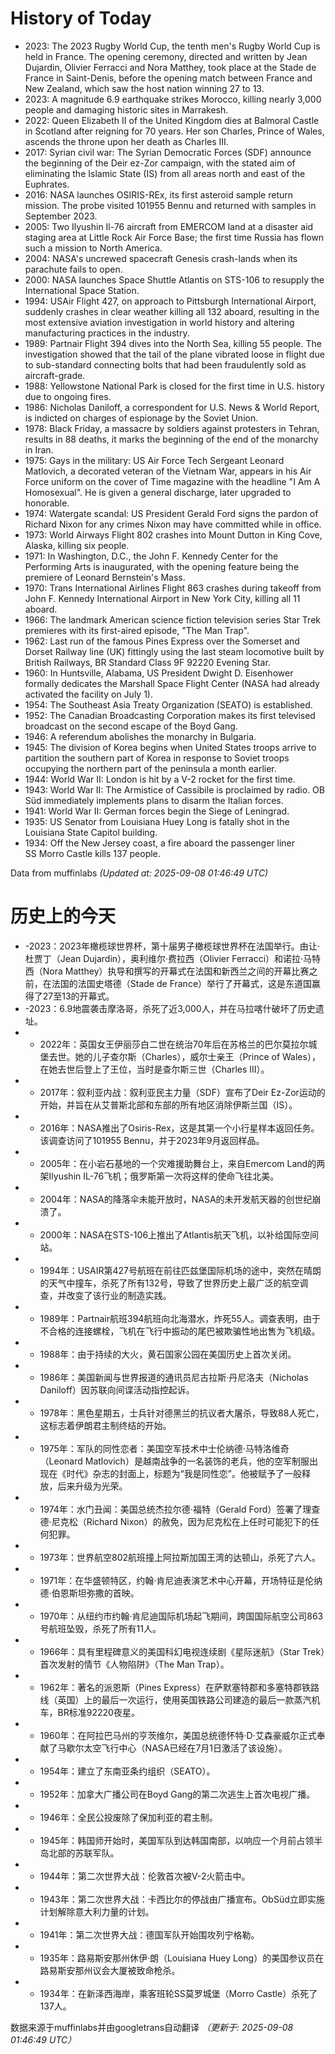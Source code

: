 # History of Today 

- 2023: The 2023 Rugby World Cup, the tenth men's Rugby World Cup is held in France. The opening ceremony, directed and written by Jean Dujardin, Olivier Ferracci and Nora Matthey, took place at the Stade de France in Saint-Denis, before the opening match between France and New Zealand, which saw the host nation winning 27 to 13.
- 2023: A magnitude 6.9 earthquake strikes Morocco, killing nearly 3,000 people and damaging historic sites in Marrakesh.
- 2022: Queen Elizabeth II of the United Kingdom dies at Balmoral Castle in Scotland after reigning for 70 years. Her son Charles, Prince of Wales, ascends the throne upon her death as Charles III.
- 2017: Syrian civil war: The Syrian Democratic Forces (SDF) announce the beginning of the Deir ez-Zor campaign, with the stated aim of eliminating the Islamic State (IS) from all areas north and east of the Euphrates.
- 2016: NASA launches OSIRIS-REx, its first asteroid sample return mission. The probe visited 101955 Bennu and returned with samples in September 2023.
- 2005: Two Ilyushin Il-76 aircraft from EMERCOM land at a disaster aid staging area at Little Rock Air Force Base; the first time Russia has flown such a mission to North America.
- 2004: NASA's uncrewed spacecraft Genesis crash-lands when its parachute fails to open.
- 2000: NASA launches Space Shuttle Atlantis on STS-106 to resupply the International Space Station.
- 1994: USAir Flight 427, on approach to Pittsburgh International Airport, suddenly crashes in clear weather killing all 132 aboard, resulting in the most extensive aviation investigation in world history and altering manufacturing practices in the industry.
- 1989: Partnair Flight 394 dives into the North Sea, killing 55 people. The investigation showed that the tail of the plane vibrated loose in flight due to sub-standard connecting bolts that had been fraudulently sold as aircraft-grade.
- 1988: Yellowstone National Park is closed for the first time in U.S. history due to ongoing fires.
- 1986: Nicholas Daniloff, a correspondent for U.S. News & World Report, is indicted on charges of espionage by the Soviet Union.
- 1978: Black Friday, a massacre by soldiers against protesters in Tehran, results in 88 deaths, it marks the beginning of the end of the monarchy in Iran.
- 1975: Gays in the military: US Air Force Tech Sergeant Leonard Matlovich, a decorated veteran of the Vietnam War, appears in his Air Force uniform on the cover of Time magazine with the headline "I Am A Homosexual". He is given a general discharge, later upgraded to honorable.
- 1974: Watergate scandal: US President Gerald Ford signs the pardon of Richard Nixon for any crimes Nixon may have committed while in office.
- 1973: World Airways Flight 802 crashes into Mount Dutton in King Cove, Alaska, killing six people.
- 1971: In Washington, D.C., the John F. Kennedy Center for the Performing Arts is inaugurated, with the opening feature being the premiere of Leonard Bernstein's Mass.
- 1970: Trans International Airlines Flight 863 crashes during takeoff from John F. Kennedy International Airport in New York City, killing all 11 aboard.
- 1966: The landmark American science fiction television series Star Trek premieres with its first-aired episode, "The Man Trap".
- 1962: Last run of the famous Pines Express over the Somerset and Dorset Railway line (UK) fittingly using the last steam locomotive built by British Railways, BR Standard Class 9F 92220 Evening Star.
- 1960: In Huntsville, Alabama, US President Dwight D. Eisenhower formally dedicates the Marshall Space Flight Center (NASA had already activated the facility on July 1).
- 1954: The Southeast Asia Treaty Organization (SEATO) is established.
- 1952: The Canadian Broadcasting Corporation makes its first televised broadcast on the second escape of the Boyd Gang.
- 1946: A referendum abolishes the monarchy in Bulgaria.
- 1945: The division of Korea begins when United States troops arrive to partition the southern part of Korea in response to Soviet troops occupying the northern part of the peninsula a month earlier.
- 1944: World War II: London is hit by a V-2 rocket for the first time.
- 1943: World War II: The Armistice of Cassibile is proclaimed by radio. OB Süd immediately implements plans to disarm the Italian forces.
- 1941: World War II: German forces begin the Siege of Leningrad.
- 1935: US Senator from Louisiana Huey Long is fatally shot in the Louisiana State Capitol building.
- 1934: Off the New Jersey coast, a fire aboard the passenger liner SS Morro Castle kills 137 people.

Data from muffinlabs
*(Updated at: 2025-09-08 01:46:49 UTC)*

# 历史上的今天 

- -2023：2023年橄榄球世界杯，第十届男子橄榄球世界杯在法国举行。由让·杜贾丁（Jean Dujardin），奥利维尔·费拉西（Olivier Ferracci）和诺拉·马特西（Nora Matthey）执导和撰写的开幕式在法国和新西兰之间的开幕比赛之前，在法国的法国史塔德（Stade de France）举行了开幕式，这是东道国赢得了27至13的开幕式。
- -2023：6.9地震袭击摩洛哥，杀死了近3,000人，并在马拉喀什破坏了历史遗址。
- -  2022年：英国女王伊丽莎白二世在统治70年后在苏格兰的巴尔莫拉尔城堡去世。她的儿子查尔斯（Charles），威尔士亲王（Prince of Wales），在她去世后登上了王位，当时是查尔斯三世（Charles III）。
- -  2017年：叙利亚内战：叙利亚民主力量（SDF）宣布了Deir Ez-Zor运动的开始，并旨在从艾普斯北部和东部的所有地区消除伊斯兰国（IS）。
- -  2016年：NASA推出了Osiris-Rex，这是其第一个小行星样本返回任务。该调查访问了101955 Bennu，并于2023年9月返回样品。
- -  2005年：在小岩石基地的一个灾难援助舞台上，来自Emercom Land的两架Ilyushin IL-76飞机；俄罗斯第一次将这样的使命飞往北美。
- -  2004年：NASA的降落伞未能开放时，NASA的未开发航天器的创世纪崩溃了。
- -  2000年：NASA在STS-106上推出了Atlantis航天飞机，以补给国际空间站。
- -  1994年：USAIR第427号航班在前往匹兹堡国际机场的途中，突然在晴朗的天气中撞车，杀死了所有132号，导致了世界历史上最广泛的航空调查，并改变了该行业的制造实践。
- -  1989年：Partnair航班394航班向北海潜水，炸死55人。调查表明，由于不合格的连接螺栓，飞机在飞行中振动的尾巴被欺骗性地出售为飞机级。
- -  1988年：由于持续的大火，黄石国家公园在美国历史上首次关闭。
- -  1986年：美国新闻与世界报道的通讯员尼古拉斯·丹尼洛夫（Nicholas Daniloff）因苏联向间谍活动指控起诉。
- -  1978年：黑色星期五，士兵针对德黑兰的抗议者大屠杀，导致88人死亡，这标志着伊朗君主制终结的开始。
- -  1975年：军队的同性恋者：美国空军技术中士伦纳德·马特洛维奇（Leonard Matlovich）是越南战争的一名装饰的老兵，他的空军制服出现在《时代》杂志的封面上，标题为“我是同性恋”。他被赋予了一般释放，后来升级为光荣。
- -  1974年：水门丑闻：美国总统杰拉尔德·福特（Gerald Ford）签署了理查德·尼克松（Richard Nixon）的赦免，因为尼克松在上任时可能犯下的任何犯罪。
- -  1973年：世界航空802航班撞上阿拉斯加国王湾的达顿山，杀死了六人。
- -  1971年：在华盛顿特区，约翰·肯尼迪表演艺术中心开幕，开场特征是伦纳德·伯恩斯坦弥撒的首映。
- -  1970年：从纽约市约翰·肯尼迪国际机场起飞期间，跨国国际航空公司863号航班坠毁，杀死了所有11人。
- -  1966年：具有里程碑意义的美国科幻电视连续剧《星际迷航》（Star Trek）首次发射的情节《人物陷阱》（The Man Trap）。
- -  1962年：著名的派恩斯（Pines Express）在萨默塞特郡和多塞特郡铁路线（英国）上的最后一次运行，使用英国铁路公司建造的最后一款蒸汽机车，BR标准92220夜星。
- -  1960年：在阿拉巴马州的亨茨维尔，美国总统德怀特·D·艾森豪威尔正式奉献了马歇尔太空飞行中心（NASA已经在7月1日激活了该设施）。
- -  1954年：建立了东南亚条约组织（SEATO）。
- -  1952年：加拿大广播公司在Boyd Gang的第二次逃生上首次电视广播。
- -  1946年：全民公投废除了保加利亚的君主制。
- -  1945年：韩国师开始时，美国军队到达韩国南部，以响应一个月前占领半岛北部的苏联军队。
- -  1944年：第二次世界大战：伦敦首次被V-2火箭击中。
- -  1943年：第二次世界大战：卡西比尔的停战由广播宣布。ObSüd立即实施计划解除意大利力量的计划。
- -  1941年：第二次世界大战：德国军队开始围攻列宁格勒。
- -  1935年：路易斯安那州休伊·朗（Louisiana Huey Long）的美国参议员在路易斯安那州议会大厦被致命枪杀。
- -  1934年：在新泽西海岸，乘客班轮SS莫罗城堡（Morro Castle）杀死了137人。

数据来源于muffinlabs并由googletrans自动翻译
*（更新于: 2025-09-08 01:46:49 UTC）*